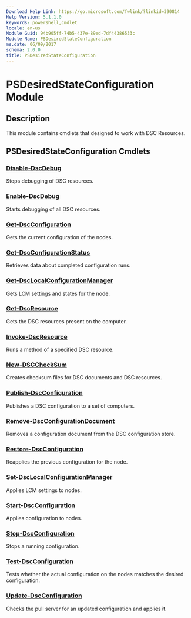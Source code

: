```yaml
---
Download Help Link: https://go.microsoft.com/fwlink/?linkid=390814
Help Version: 5.1.1.0
keywords: powershell,cmdlet
locale: en-us
Module Guid: 94b905ff-74b5-437e-89ed-7df44386533c
Module Name: PSDesiredStateConfiguration
ms.date: 06/09/2017
schema: 2.0.0
title: PSDesiredStateConfiguration
---
```

# PSDesiredStateConfiguration Module

## Description

This module contains cmdlets that designed to work with DSC Resources.

## PSDesiredStateConfiguration Cmdlets

### [Disable-DscDebug](Disable-DscDebug.md)
Stops debugging of DSC resources.

### [Enable-DscDebug](Enable-DscDebug.md)
Starts debugging of all DSC resources.

### [Get-DscConfiguration](Get-DscConfiguration.md)
Gets the current configuration of the nodes.

### [Get-DscConfigurationStatus](Get-DscConfigurationStatus.md)
Retrieves data about completed configuration runs.

### [Get-DscLocalConfigurationManager](Get-DscLocalConfigurationManager.md)
Gets LCM settings and states for the node.

### [Get-DscResource](Get-DscResource.md)
Gets the DSC resources present on the computer.

### [Invoke-DscResource](Invoke-DscResource.md)
Runs a method of a specified DSC resource.

### [New-DSCCheckSum](New-DSCCheckSum.md)
Creates checksum files for DSC documents and DSC resources.

### [Publish-DscConfiguration](Publish-DscConfiguration.md)
Publishes a DSC configuration to a set of computers.

### [Remove-DscConfigurationDocument](Remove-DscConfigurationDocument.md)
Removes a configuration document from the DSC configuration store.

### [Restore-DscConfiguration](Restore-DscConfiguration.md)
Reapplies the previous configuration for the node.

### [Set-DscLocalConfigurationManager](Set-DscLocalConfigurationManager.md)
Applies LCM settings to nodes.

### [Start-DscConfiguration](Start-DscConfiguration.md)
Applies configuration to nodes.

### [Stop-DscConfiguration](Stop-DscConfiguration.md)
Stops a running configuration.

### [Test-DscConfiguration](Test-DscConfiguration.md)
Tests whether the actual configuration on the nodes matches the desired configuration.

### [Update-DscConfiguration](Update-DscConfiguration.md)
Checks the pull server for an updated configuration and applies it.
